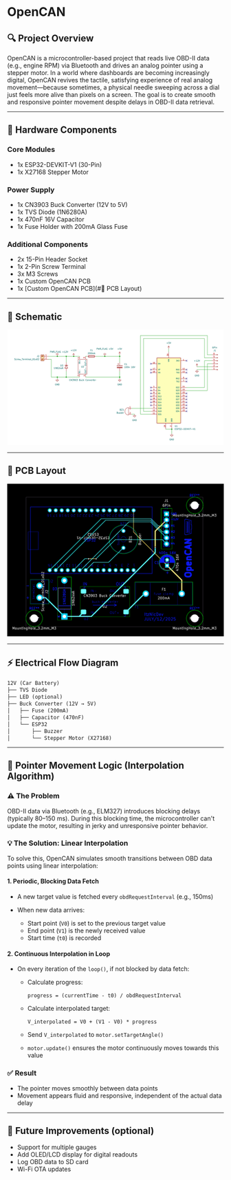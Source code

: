 # OpenCAN

## 🔍 Project Overview

OpenCAN is a microcontroller-based project that reads live OBD-II data (e.g., engine RPM) via Bluetooth and drives an analog pointer using a stepper motor. In a world where dashboards are becoming increasingly digital, OpenCAN revives the tactile, satisfying experience of real analog movement—because sometimes, a physical needle sweeping across a dial just feels more alive than pixels on a screen. The goal is to create smooth and responsive pointer movement despite delays in OBD-II data retrieval.

---

## 🧰 Hardware Components

### Core Modules

* 1x ESP32-DEVKIT-V1 (30-Pin)
* 1x X27168 Stepper Motor

### Power Supply

* 1x CN3903 Buck Converter (12V to 5V)
* 1x TVS Diode (1N6280A)
* 1x 470nF 16V Capacitor
* 1x Fuse Holder with 200mA Glass Fuse

### Additional Components

* 2x 15-Pin Header Socket
* 1x 2-Pin Screw Terminal
* 3x M3 Screws
* 1x Custom OpenCAN PCB
* 1x [Custom OpenCAN PCB](#🧾 PCB Layout)
---

## 🔌 Schematic

![Schematic](assets/schematic.png)

---

## 🧾 PCB Layout

![PCB Design](assets/pcb_design.png)

---

## ⚡ Electrical Flow Diagram

```text
12V (Car Battery)
├── TVS Diode
├── LED (optional)
├── Buck Converter (12V → 5V)
│   ├── Fuse (200mA)
│   ├── Capacitor (470nF)
│   └── ESP32
│       ├── Buzzer
│       └── Stepper Motor (X27168)
```

---

## 🔁 Pointer Movement Logic (Interpolation Algorithm)

### ⚠️ The Problem

OBD-II data via Bluetooth (e.g., ELM327) introduces blocking delays (typically 80–150 ms). During this blocking time, the microcontroller can't update the motor, resulting in jerky and unresponsive pointer behavior.

### 💡 The Solution: Linear Interpolation

To solve this, OpenCAN simulates smooth transitions between OBD data points using linear interpolation:

#### 1. Periodic, Blocking Data Fetch

* A new target value is fetched every `obdRequestInterval` (e.g., 150ms)
* When new data arrives:

  * Start point (`V0`) is set to the previous target value
  * End point (`V1`) is the newly received value
  * Start time (`t0`) is recorded

#### 2. Continuous Interpolation in Loop

* On every iteration of the `loop()`, if not blocked by data fetch:

  * Calculate progress:

    ```
    progress = (currentTime - t0) / obdRequestInterval
    ```
  * Calculate interpolated target:

    ```
    V_interpolated = V0 + (V1 - V0) * progress
    ```
  * Send `V_interpolated` to `motor.setTargetAngle()`
  * `motor.update()` ensures the motor continuously moves towards this value

### ✅ Result

* The pointer moves smoothly between data points
* Movement appears fluid and responsive, independent of the actual data delay

---

## 🧠 Future Improvements (optional)

* Support for multiple gauges
* Add OLED/LCD display for digital readouts
* Log OBD data to SD card
* Wi-Fi OTA updates
